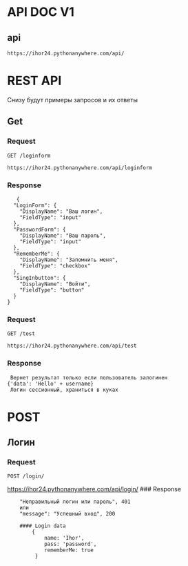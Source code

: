# API DOC V1


## api

    https://ihor24.pythonanywhere.com/api/

# REST API

Снизу будут примеры запросов и их ответы

## Get

### Request

`GET /loginform`

    https://ihor24.pythonanywhere.com/api/loginform

### Response

	   {
	  "LoginForm": {
		"DisplayName": "Ваш логин",
		"FieldType": "input"
	  },
	  "PasswordForm": {
		"DisplayName": "Ваш пароль",
		"FieldType": "input"
	  },
	  "RememberMe": {
		"DisplayName": "Запомнить меня",
		"FieldType": "checkbox"
	  },
	  "SingInbutton": {
		"DisplayName": "Войти",
		"FieldType": "button"
	  }
	}
### Request

`GET /test`

    https://ihor24.pythonanywhere.com/api/test

### Response
	 Вернет результат только если пользователь залогинен
	{'data': 'Hello' + username}
	 Логин сессионный, храниться в куках
	
# POST
## Логин

### Request

`POST /login/`

 https://ihor24.pythonanywhere.com/api/login/
	### Response
	
	   	"Неправильный логин или пароль", 401
		или
		"message": "Успешный вход", 200

		#### Login data
			{
		        name: 'Ihor',
		        pass: 'password',
		        rememberMe: true
		   	 }
